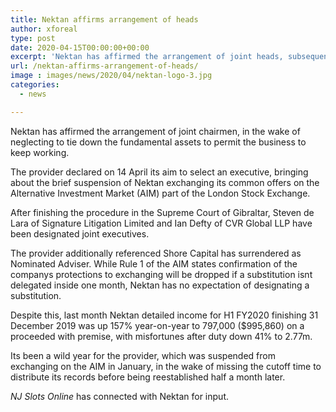 ```yaml
---
title: Nektan affirms arrangement of heads
author: xforeal 
type: post
date: 2020-04-15T00:00:00+00:00
excerpt: 'Nektan has affirmed the arrangement of joint heads, subsequent to neglecting to tie down the vital assets to permit the business to proceed operating '
url: /nektan-affirms-arrangement-of-heads/
image : images/news/2020/04/nektan-logo-3.jpg
categories:
  - news

---
```

Nektan has affirmed the arrangement of joint chairmen, in the wake of neglecting to tie down the fundamental assets to permit the business to keep working. 

The provider declared on 14 April its aim to select an executive, bringing about the brief suspension of Nektan exchanging its common offers on the Alternative Investment Market (AIM) part of the London Stock Exchange. 

After finishing the procedure in the Supreme Court of Gibraltar, Steven de Lara of Signature Litigation Limited and Ian Defty of CVR Global LLP have been designated joint executives. 

The provider additionally referenced Shore Capital has surrendered as Nominated Adviser. While Rule 1 of the AIM states confirmation of the companys protections to exchanging will be dropped if a substitution isnt delegated inside one month, Nektan has no expectation of designating a substitution. 

Despite this, last month Nektan detailed income for H1 FY2020 finishing 31 December 2019 was up 157&percnt; year-on-year to 797,000 ($995,860) on a proceeded with premise, with misfortunes after duty down 41&percnt; to 2.77m. 

Its been a wild year for the provider, which was suspended from exchanging on the AIM in January, in the wake of missing the cutoff time to distribute its records before being reestablished half a month later. 

_NJ Slots Online_ has connected with Nektan for input.